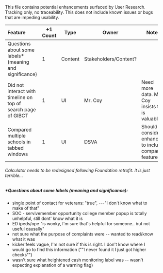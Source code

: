 This file contains potential enhancements surfaced by User Research. Tracking only, no traceability. This does not include known issues or bugs that are impeding usability.

Feature | +1 Count | Type | Owner | Notes
:------------ | ------------- | ------------ | ------------ | ------------
Questions about some labels* (meaning and significance) | 1  | Content | Stakeholders/Content? | 
Did not interact with timeline on top of search page of GIBCT | 1  | UI | Mr. Coy | Need more data. Mr. Coy insists this is valuable.
Compared multiple schools in tabbed windows | 1  | UI | DSVA | Should consider enhancing to include compare feature?

###### Calculator needs to be redesigned following Foundation retrofit. It is just terrible...


##### *Questions about some labels (meaning and significance):
* single point of contact for veterans: "true", ---"I don't know what to make of that"
* SOC - servivemember opportunity college member popup is totally unhelpful, still dont' know what it is
* ED ipeds/ope "is wonky, I'm sure that's helpful for someone.. but not useful causally"
* not sure what the purpose of complaints were -- wanted to read/know what it was
* kicker feels vague, I'm not sure if this is right. I don't know where I would go to find this information (""I never found it I just got higher checks"")
* wasn't sure what heightened cash monitoring label was -- wasn't expecting explanation of a warning flag)
